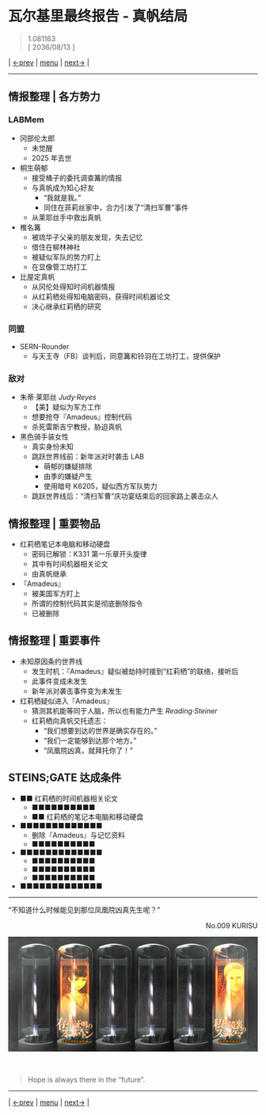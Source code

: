# 瓦尔基里最终报告 - 真帆结局
> 1.081163  
> [ 2036/08/13 ]  

| [←prev](./0092) | [menu](../) | [next→](./0094) |

---

## 情报整理 | 各方势力
### LABMem
- 冈部伦太郎
  - 未觉醒
  - 2025 年去世
- 桐生萌郁
  - 接受桶子的委托调查篝的情报
  - 与真帆成为知心好友
    - “我就是我。”
    - 同住在菲莉丝家中，合力引发了“清扫军曹”事件
  - 从莱耶丝手中救出真帆
- 椎名篝
  - 被琉华子父亲的朋友发现，失去记忆
  - 借住在柳林神社
  - 被疑似军队的势力盯上
  - 在显像管工坊打工
- 比屋定真帆
  - 从冈伦处得知时间机器情报
  - 从红莉栖处得知电脑密码，获得时间机器论文
  - 决心继承红莉栖的研究

### 同盟
- SERN-Rounder
  - 与天王寺（FB）谈判后，同意篝和铃羽在工坊打工，提供保护

### 敌对
- 朱蒂·莱耶丝 *Judy·Reyes*
  - 【美】疑似为军方工作
  - 想要抢夺『Amadeus』控制代码
  - 杀死雷斯吉宁教授，胁迫真帆
- 黑色骑手装女性
  - 真实身份未知
  - 跳跃世界线前：新年派对时袭击 LAB
    - 萌郁的嫌疑排除
    - 由季的嫌疑产生
    - 使用暗号 K6205，疑似西方军队势力
  - 跳跃世界线后：“清扫军曹”庆功宴结束后的回家路上袭击众人

## 情报整理 | 重要物品
- 红莉栖笔记本电脑和移动硬盘
  - 密码已解锁：K331 第一乐章开头旋律
  - 其中有时间机器相关论文
  - 由真帆继承
- 『Amadeus』
  - 被美国军方盯上
  - 所谓的控制代码其实是彻底删除指令
  - 已被删除

## 情报整理 | 重要事件
- 未知原因条约世界线
  - 发生时机：『Amadeus』疑似被劫持时接到“红莉栖”的联络，接听后
  - 此事件变成未发生
  - 新年派对袭击事件变为未发生
- 红莉栖疑似进入『Amadeus』
  - 猜测其机能等同于人脑，所以也有能力产生 *Reading·Steiner*
  - 红莉栖向真帆交托遗志：
    - “我们想要到达的世界是确实存在的。”
    - “我们一定能够到达那个地方。”
    - “凤凰院凶真，就拜托你了！”

## STEINS;GATE 达成条件
- ■■ 红莉栖的时间机器相关论文
  - ■■■■■■■■■■
  - ■■ 红莉栖的笔记本电脑和移动硬盘
- ■■■■■■■■■■■■■
  - 删除『Amadeus』与记忆资料
  - ■■■■■■■■■■
- ■■■■■■■■■■■■■
  - ■■■■■■■■■■
  - ■■■■■■■■■■
  - ■■■■■■■■■■
- ■■■■■■■■■■■■■

---

“不知道什么时候能见到那位凤凰院凶真先生呢？”  
<p align="right">No.009 KURISU</p>  

![](../static/image/0093-1.png)


<br/>

> Hope is always there in the “future”.
---

| [←prev](./0092) | [menu](../) | [next→](./0094) |
